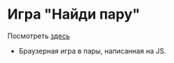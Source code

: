# Игра "Найди пару"

Посмотреть [здесь](https://margaritadaynitcyna.github.io/Game-in-pairs-on-JS/)

- Браузерная игра в пары, написанная на JS.
